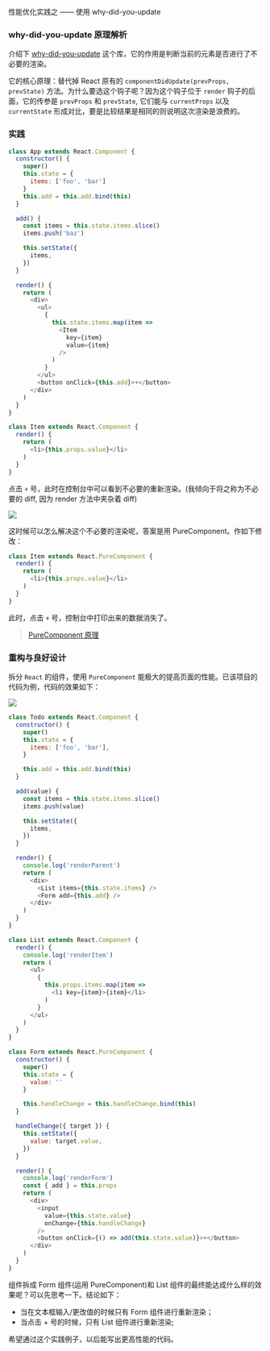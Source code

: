 性能优化实践之 —— 使用 why-did-you-update

### why-did-you-update 原理解析

介绍下 [why-did-you-update](https://github.com/maicki/why-did-you-update) 这个库，它的作用是判断当前的元素是否进行了不必要的渲染。

它的核心原理：替代掉 React 原有的 `componentDidUpdate(prevProps, prevState)` 方法。为什么要选这个钩子呢？因为这个钩子位于 `render` 钩子的后面，它的传参是 `prevProps` 和 `prevState`, 它们能与 `currentProps` 以及 `currentState` 形成对比，要是比较结果是相同的则说明这次渲染是浪费的。

### 实践

```js
class App extends React.Component {
  constructor() {
    super()
    this.state = {
      items: ['foo', 'bar']
    }
    this.add = this.add.bind(this)
  }

  add() {
    const items = this.state.items.slice()
    items.push('baz')

    this.setState({
      items,
    })
  }

  render() {
    return (
      <div>
        <ul>
          {
            this.state.items.map(item =>
              <Item
                key={item}
                value={item}
              />
            )
          }
        </ul>
        <button onClick={this.add}>+</button>
      </div>
    )
  }
}

class Item extends React.Component {
  render() {
    return (
      <li>{this.props.value}</li>
    )
  }
}
```

点击 `+` 号，此时在控制台中可以看到不必要的重新渲染。(我倾向于将之称为不必要的 diff, 因为 render 方法中夹杂着 diff)

![](http://oqhtscus0.bkt.clouddn.com/9ef6d2aa27aca44490b09a9999be4bc6.jpg-300)

这时候可以怎么解决这个不必要的渲染呢，答案是用 PureComponent。作如下修改：

```js
class Item extends React.PureComponent {
  render() {
    return (
      <li>{this.props.value}</li>
    )
  }
}
```

此时，点击 `+` 号，控制台中打印出来的数据消失了。

> [PureComponent 原理](https://github.com/MuYunyun/blog/blob/master/%E4%BB%8E0%E5%88%B01%E5%AE%9E%E7%8E%B0React/7.PureComponent.md)

### 重构与良好设计

拆分 `React` 的组件，使用 `PureComponent` 能极大的提高页面的性能。已该项目的代码为例，代码的效果如下：

![](http://oqhtscus0.bkt.clouddn.com/af949c439ab8e5253a483e0ac70f8513.jpg-300)

```js
class Todo extends React.Component {
  constructor() {
    super()
    this.state = {
      items: ['foo', 'bar'],
    }

    this.add = this.add.bind(this)
  }

  add(value) {
    const items = this.state.items.slice()
    items.push(value)

    this.setState({
      items,
    })
  }

  render() {
    console.log('renderParent')
    return (
      <div>
        <List items={this.state.items} />
        <Form add={this.add} />
      </div>
    )
  }
}

class List extends React.Component {
  render() {
    console.log('renderItem')
    return (
      <ul>
        {
          this.props.items.map(item =>
            <li key={item}>{item}</li>
          )
        }
      </ul>
    )
  }
}

class Form extends React.PureComponent {
  constructor() {
    super()
    this.state = {
      value: ''
    }

    this.handleChange = this.handleChange.bind(this)
  }

  handleChange({ target }) {
    this.setState({
      value: target.value,
    })
  }

  render() {
    console.log('renderForm')
    const { add } = this.props
    return (
      <div>
        <input
          value={this.state.value}
          onChange={this.handleChange}
        />
        <button onClick={() => add(this.state.value)}>+</button>
      </div>
    )
  }
}
```

组件拆成 Form 组件(运用 PureComponent)和 List 组件的最终能达成什么样的效果呢？可以先思考一下。结论如下：

* 当在文本框输入/更改值的时候只有 Form 组件进行重新渲染；
* 当点击 + 号的时候，只有 List 组件进行重新渲染;

希望通过这个实践例子，以后能写出更高性能的代码。